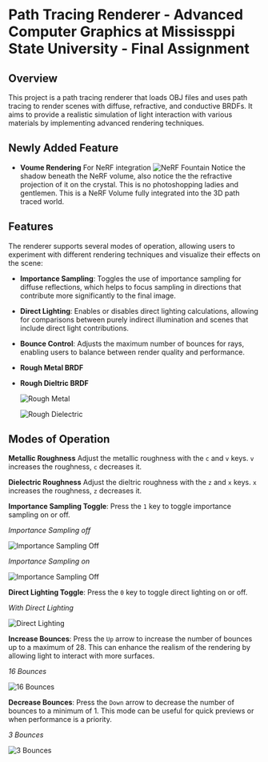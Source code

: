 # Path Tracing Renderer - Advanced Computer Graphics at Mississppi State University - Final Assignment

## Overview

This project is a path tracing renderer that loads OBJ files and uses path tracing to render scenes with diffuse, refractive, and conductive BRDFs. It aims to provide a realistic simulation of light interaction with various materials by implementing advanced rendering techniques.

## Newly Added Feature
- **Voume Rendering**
For NeRF integration
![NeRF Fountain](NerfFounta.png)
Notice the shadow beneath the NeRF volume, also notice the the refractive projection of it on the crystal. This is no photoshopping ladies and gentlemen. This is a NeRF Volume fully integrated into the 3D path traced world.

## Features

The renderer supports several modes of operation, allowing users to experiment with different rendering techniques and visualize their effects on the scene:

- **Importance Sampling**: Toggles the use of importance sampling for diffuse reflections, which helps to focus sampling in directions that contribute more significantly to the final image.

- **Direct Lighting**: Enables or disables direct lighting calculations, allowing for comparisons between purely indirect illumination and scenes that include direct light contributions.

- **Bounce Control**: Adjusts the maximum number of bounces for rays, enabling users to balance between render quality and performance.


- **Rough Metal BRDF**
- **Rough Dieltric BRDF**


  ![Rough Metal](RoughMetal.png)


  ![Rough Dielectric](RoughDielectric.png)

## Modes of Operation
**Metallic Roughness** Adjust the metallic roughness with the `c` and `v` keys.  `v` increases the roughness, `c` decreases it.

**Dielectric Roughness** Adjust the dieltric roughness with the `z` and `x` keys.  `x` increases the roughness, `z` decreases it.

  **Importance Sampling Toggle**: Press the `1` key to toggle importance sampling on or off.
  
  *Importance Sampling off*

  ![Importance Sampling Off](no-imporance-sample-no-direct-lighting.png)

  *Importance Sampling on*


![Importance Sampling Off](imporance-sampling-no-direct-lighting.png)

**Direct Lighting Toggle**: Press the `0` key to toggle direct lighting on or off.

*With Direct Lighting*

  ![Direct Lighting](importance-sample-with-direct-lighting.png)

**Increase Bounces**: Press the `Up` arrow to increase the number of bounces up to a maximum of 28. This can enhance the realism of the rendering by allowing light to interact with more surfaces.

*16 Bounces*

![16 Bounces](16-bounce.png)

**Decrease Bounces**: Press the `Down` arrow to decrease the number of bounces to a minimum of 1. This mode can be useful for quick previews or when performance is a priority.

*3 Bounces*

![3 Bounces](3-bounce.png)
